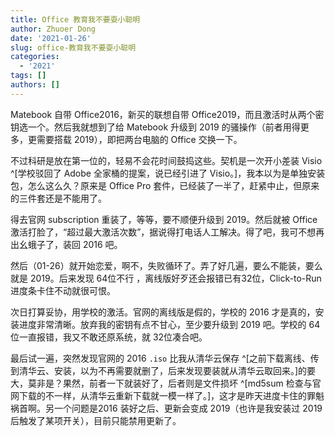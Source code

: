 ```yaml
---
title: Office 教育我不要耍小聪明
author: Zhuoer Dong
date: '2021-01-26'
slug: office-教育我不要耍小聪明
categories:
  - '2021'
tags: []
authors: []
---
```




Matebook 自带 Office2016，新买的联想自带 Office2019，而且激活时从两个密钥选一个。然后我就想到了给 Matebook 升级到 2019 的骚操作（前者用得更多，更需要搭载 2019），即把两台电脑的 Office 交换一下。

不过科研是放在第一位的，轻易不会花时间鼓捣这些。契机是一次开小差装 Visio ^[学校驳回了 Adobe 全家桶的提案，说已经引进了 Visio。]，我本以为是单独安装包，怎么这么久？原来是 Office Pro 套件，已经装了一半了，赶紧中止，但原来的三件套还是不能用了。

得去官网 subscription 重装了，等等，要不顺便升级到 2019。然后就被 Office 激活打脸了，“超过最大激活次数”，据说得打电话人工解决。得了吧，我可不想再出幺蛾子了，装回 2016 吧。

然后（01-26）就开始恋爱，啊不，失败循环了。弄了好几遍，要么不能装，要么就是 2019。后来发现 64位不行 ，离线版好歹还会报错已有32位，Click-to-Run 进度条卡住不动就很可恨。

次日打算妥协，用学校的激活。官网的离线版是假的，学校的 2016 才是真的，安装进度非常清晰。放弃我的密钥有点不甘心，至少要升级到 2019 吧。学校的 64位一直报错，我又不敢还原系统，就 32位凑合吧。

最后试一遍，突然发现官网的 2016 `.iso` 比我从清华云保存 ^[之前下载离线、传到清华云、安装，以为不再需要就删了，后来发现要装就从清华云取回来。]的要大，莫非是？果然，前者一下就装好了，后者则是文件损坏 ^[md5sum 检查与官网下载的不一样，从清华云重新下载就一模一样了。]，这才是昨天进度卡住的罪魁祸首啊。另一个问题是2016 装好之后、更新会变成 2019（也许是我安装过 2019 后触发了某项开关），目前只能禁用更新了。

